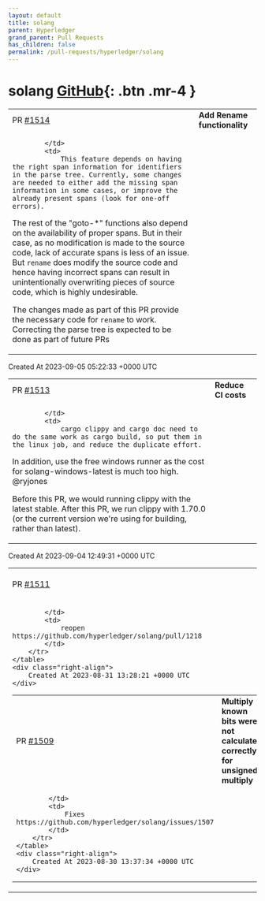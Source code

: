 ```yaml
---
layout: default
title: solang
parent: Hyperledger
grand_parent: Pull Requests
has_children: false
permalink: /pull-requests/hyperledger/solang
---
```


# solang <span class="fs-3 right-align">[GitHub](https://github.com/hyperledger/solang){: .btn .mr-4 }</span>


<div>
    <table>
        <tr>
            <td>
                PR <a href="https://github.com/hyperledger/solang/pull/1514" class=".btn">#1514</a>
            </td>
            <td>
                <b>
                    Add Rename functionality
                </b>
            </td>
        </tr>
        <tr>
            <td>
                
            </td>
            <td>
                This feature depends on having the right span information for identifiers in the parse tree. Currently, some changes are needed to either add the missing span information in some cases, or improve the already present spans (look for one-off errors). 

The rest of the "goto-*" functions also depend on the availability of proper spans. But in their case, as no modification is made to the source code, lack of accurate spans is less of an issue. But `rename` does modify the source code and hence having incorrect spans can result in unintentionally overwriting pieces of source code, which is highly undesirable. 

The changes made as part of this PR provide the necessary code for `rename` to work. Correcting the parse tree is expected to be done as part of future PRs
            </td>
        </tr>
    </table>
    <div class="right-align">
        Created At 2023-09-05 05:22:33 +0000 UTC
    </div>
</div>

<div>
    <table>
        <tr>
            <td>
                PR <a href="https://github.com/hyperledger/solang/pull/1513" class=".btn">#1513</a>
            </td>
            <td>
                <b>
                    Reduce CI costs
                </b>
            </td>
        </tr>
        <tr>
            <td>
                
            </td>
            <td>
                cargo clippy and cargo doc need to do the same work as cargo build, so put them in the linux job, and reduce the duplicate effort.

In addition, use the free windows runner as the cost for solang-windows-latest is much too high. @ryjones 

Before this PR, we would running clippy with the latest stable. After this PR, we run clippy with 1.70.0 (or the current version we're using for building, rather than latest). 
            </td>
        </tr>
    </table>
    <div class="right-align">
        Created At 2023-09-04 12:49:31 +0000 UTC
    </div>
</div>

<div>
    <table>
        <tr>
            <td>
                PR <a href="https://github.com/hyperledger/solang/pull/1511" class=".btn">#1511</a>
            </td>
            <td>
                <b>
                    improve resolve pragma
                </b>
            </td>
        </tr>
        <tr>
            <td>
                
            </td>
            <td>
                reopen https://github.com/hyperledger/solang/pull/1218
            </td>
        </tr>
    </table>
    <div class="right-align">
        Created At 2023-08-31 13:28:21 +0000 UTC
    </div>
</div>

<div>
    <table>
        <tr>
            <td>
                PR <a href="https://github.com/hyperledger/solang/pull/1509" class=".btn">#1509</a>
            </td>
            <td>
                <b>
                    Multiply known bits were not calculated correctly for unsigned multiply
                </b>
            </td>
        </tr>
        <tr>
            <td>
                
            </td>
            <td>
                Fixes https://github.com/hyperledger/solang/issues/1507
            </td>
        </tr>
    </table>
    <div class="right-align">
        Created At 2023-08-30 13:37:34 +0000 UTC
    </div>
</div>

